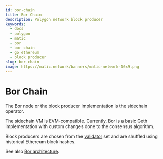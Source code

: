 ```yaml
---
id: bor-chain
title: Bor Chain
description: Polygon network block producer
keywords:
  - docs
  - polygon
  - matic
  - bor
  - bor chain
  - go ethereum
  - block producer
slug: bor-chain
image: https://matic.network/banners/matic-network-16x9.png 
---
```


# **Bor Chain**

The Bor node or the block producer implementation is the sidechain operator.

The sidechain VM is EVM-compatible. Currently, Bor is a basic Geth implementation with custom changes done to the consensus algorithm.

Block producers are chosen from the [validator](/docs/maintain/glossary#validator) set and are shuffled using historical Ethereum block hashes.

See also [Bor architecture](/docs/pos/bor/overview).
